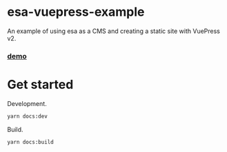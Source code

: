 # esa-vuepress-example
An example of using esa as a CMS and creating a static site with VuePress v2.

### [demo](https://kawamataryo.github.io/esa-vuepress-example/)

# Get started

Development.

```bash
yarn docs:dev
```

Build.

```bash
yarn docs:build
```
